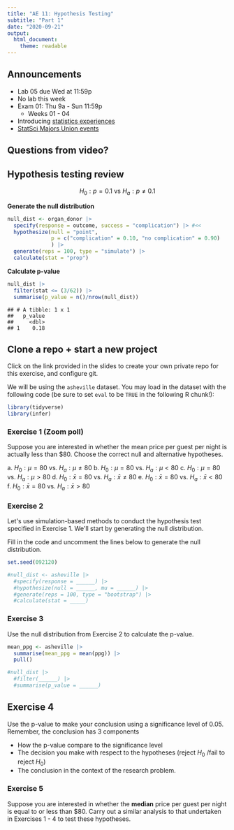 ```yaml
---
title: "AE 11: Hypothesis Testing"
subtitle: "Part 1"
date: "2020-09-21"
output: 
  html_document:
    theme: readable
---
```





## Announcements

- Lab 05 due Wed at 11:59p
- No lab this week
- Exam 01: Thu 9a - Sun 11:59p
  - Weeks 01 - 04
- Introducing [statistics experiences](https://sta199-fa20-002.netlify.app/hw/stat-experience.html) 
- [StatSci Majors Union events](https://sta199-fa20-002.netlify.app/schedule/week-06/)

## Questions from video? 

## Hypothesis testing review

$$H_0: p = 0.1 \text{ vs }H_a: p \neq 0.1$$



**Generate the null distribution**


```r
null_dist <- organ_donor |>
  specify(response = outcome, success = "complication") |> #<<
  hypothesize(null = "point", 
              p = c("complication" = 0.10, "no complication" = 0.90) 
              ) |> 
  generate(reps = 100, type = "simulate") |> 
  calculate(stat = "prop")
```

**Calculate p-value**


```r
null_dist |>
  filter(stat <= (3/62)) |>
  summarise(p_value = n()/nrow(null_dist))
```

```
## # A tibble: 1 x 1
##   p_value
##     <dbl>
## 1    0.18
```


## Clone a repo + start a new project

Click on the link provided in the slides to create your own private repo for 
this exercise, and configure git.

We will be using the `asheville` dataset. You may load in the dataset with the
following code (be sure to set `eval` to be `TRUE` in the following R chunk!):


```r
library(tidyverse)
library(infer)
```




### Exercise 1 (Zoom poll)

Suppose you are interested in whether the mean price per guest per night is actually less than $80. Choose the correct null and alternative hypotheses.

a. $H_0: \mu = 80 \text{ vs. }H_a: \mu \neq 80$
b. $H_0: \mu = 80 \text{ vs. }H_a: \mu < 80$
c. $H_0: \mu = 80 \text{ vs. }H_a: \mu > 80$
d. $H_0: \bar{x} = 80 \text{ vs. }H_a: \bar{x}  \neq 80$
e. $H_0: \bar{x} = 80 \text{ vs. }H_a: \bar{x}  < 80$
f. $H_0: \bar{x} = 80 \text{ vs. }H_a: \bar{x}  > 80$


### Exercise 2

Let's use simulation-based methods to conduct the hypothesis test specified in Exercise 1. We'll start by generating the null distribution. 

Fill in the code and uncomment the lines below to generate the null distribution. 


```r
set.seed(092120)
```



```r
#null_dist <- asheville |>
  #specify(response = ______) |>
  #hypothesize(null = ______, mu = ______) |>
  #generate(reps = 100, type = "bootstrap") |>
  #calculate(stat = _____)
```

### Exercise 3

Use the null distribution from Exercise 2 to calculate the p-value. 


```r
mean_ppg <- asheville |> 
  summarise(mean_ppg = mean(ppg)) |>
  pull()
```


```r
#null_dist |>
  #filter(______) |>
  #summarise(p_value = ______)
```

## Exercise 4 

Use the p-value to make your conclusion using a significance level of 0.05. Remember, the conclusion has 3 components 

- How the p-value compare to the significance level 
- The decision you make with respect to the hypotheses (reject $H_0$ /fail to reject $H_0$)
- The conclusion in the context of the research problem. 

### Exercise 5

Suppose you are interested in whether the **median** price per guest per night is
equal to or less than $80. Carry out a similar analysis to that
undertaken in Exercises 1 - 4 to test these hypotheses. 

